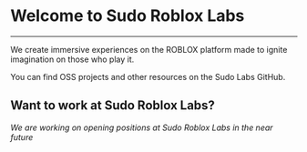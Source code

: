 # Welcome to Sudo Roblox Labs
---

We create immersive experiences on the ROBLOX platform made to ignite imagination on those who play it.

You can find OSS projects and other resources on the Sudo Labs GitHub.

## Want to work at Sudo Roblox Labs?

*We are working on opening positions at Sudo Roblox Labs in the near future*

